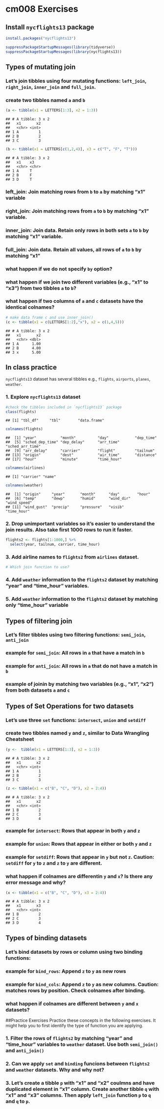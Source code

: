 cm008 Exercises
================

## Install `nycflights13` package

``` r
install.packages("nycflights13")
```

``` r
suppressPackageStartupMessages(library(tidyverse))
suppressPackageStartupMessages(library(nycflights13))
```

## Types of mutating join

### Let’s join tibbles using four mutating functions: `left_join`, `right_join`, `inner_join` and `full_join`.

### create two tibbles named `a` and `b`

``` r
(a <- tibble(x1 = LETTERS[1:3], x2 = 1:3))
```

    ## # A tibble: 3 x 2
    ##   x1       x2
    ##   <chr> <int>
    ## 1 A         1
    ## 2 B         2
    ## 3 C         3

``` r
(b <- tibble(x1 = LETTERS[c(1,2,4)], x3 = c("T", "F", "T")))
```

    ## # A tibble: 3 x 2
    ##   x1    x3   
    ##   <chr> <chr>
    ## 1 A     T    
    ## 2 B     F    
    ## 3 D     T

### left\_join: Join matching rows from `b` to `a` by matching “x1” variable

### right\_join: Join matching rows from `a` to `b` by matching “x1” variable.

### inner\_join: Join data. Retain only rows in both sets `a` to `b` by matching “x1” variable.

### full\_join: Join data. Retain all values, all rows of `a` to `b` by matching “x1”

### what happen if we do not specify `by` option?

### what happen if we join two different variables (e.g., “x1” to “x3”) from two tibbles `a` to `b`?

### what happen if two columns of `a` and `c` datasets have the identical colnames?

``` r
# make data frame c and use inner_join()
(c <- tibble(x1 = c(LETTERS[1:2],"x"), x2 = c(1,4,5)))
```

    ## # A tibble: 3 x 2
    ##   x1       x2
    ##   <chr> <dbl>
    ## 1 A      1.00
    ## 2 B      4.00
    ## 3 x      5.00

## In class practice

`nycflights13` dataset has several tibbles e.g., `flights`, `airports`,
`planes`, `weather`.

### 1\. Explore `nycflights13` dataset

``` r
#check the tibbles included in `nycflights13` package
class(flights)
```

    ## [1] "tbl_df"     "tbl"        "data.frame"

``` r
colnames(flights)
```

    ##  [1] "year"           "month"          "day"            "dep_time"      
    ##  [5] "sched_dep_time" "dep_delay"      "arr_time"       "sched_arr_time"
    ##  [9] "arr_delay"      "carrier"        "flight"         "tailnum"       
    ## [13] "origin"         "dest"           "air_time"       "distance"      
    ## [17] "hour"           "minute"         "time_hour"

``` r
colnames(airlines)
```

    ## [1] "carrier" "name"

``` r
colnames(weather)
```

    ##  [1] "origin"     "year"       "month"      "day"        "hour"      
    ##  [6] "temp"       "dewp"       "humid"      "wind_dir"   "wind_speed"
    ## [11] "wind_gust"  "precip"     "pressure"   "visib"      "time_hour"

### 2\. Drop unimportant variables so it’s easier to understand the join results. Also take first 1000 rows to run it faster.

``` r
flights2 <- flights[1:1000,] %>% 
  select(year, tailnum, carrier, time_hour)
```

### 3\. Add airline names to `flights2` from `airlines` dataset.

``` r
# Which join function to use?
```

### 4\. Add `weather` information to the `flights2` dataset by matching “year” and “time\_hour” variables.

### 5\. Add `weather` information to the `flights2` dataset by matching only “time\_hour” variable

## Types of filtering join

### Let’s filter tibbles using two filtering functions: `semi_join`, `anti_join`

### example for `semi_join`: All rows in `a` that have a match in `b`

### example for `anti_join`: All rows in `a` that do not have a match in `b`

### example of joinin by matching two variables (e.g., “x1”, “x2”) from both datasets `a` and `c`

## Types of Set Operations for two datasets

### Let’s use three `set` functions: `intersect`, `union` and `setdiff`

### create two tibbles named `y` and `z`, similar to Data Wrangling Cheatsheet

``` r
(y <-  tibble(x1 = LETTERS[1:3], x2 = 1:3))
```

    ## # A tibble: 3 x 2
    ##   x1       x2
    ##   <chr> <int>
    ## 1 A         1
    ## 2 B         2
    ## 3 C         3

``` r
(z <- tibble(x1 = c("B", "C", "D"), x2 = 2:4))
```

    ## # A tibble: 3 x 2
    ##   x1       x2
    ##   <chr> <int>
    ## 1 B         2
    ## 2 C         3
    ## 3 D         4

### example for `intersect`: Rows that appear in both `y` and `z`

### example for `union`: Rows that appear in either or both `y` and `z`

### example for `setdiff`: Rows that appear in `y` but not `z`. **Caution:** `setdiff` for `y` to `z` and `z` to `y` are different.

### what happen if colnames are differentin `y` and `x`? Is there any error message and why?

``` r
(x <- tibble(x1 = c("B", "C", "D"), x3 = 2:4))
```

    ## # A tibble: 3 x 2
    ##   x1       x3
    ##   <chr> <int>
    ## 1 B         2
    ## 2 C         3
    ## 3 D         4

## Types of binding datasets

### Let’s bind datasets by rows or column using two binding functions:

### example for `bind_rows`: Append `z` to `y` as new rows

### example for `bind_cols`: Append `z` to `y` as new columns. **Caution**: matches rows by position. Check colnames after binding.

### what happen if colnames are different between `y` and `x` datasets?

\#\#Practice Exercises Practice these concepts in the following
exercises. It might help you to first identify the type of function you
are
applying.

### 1\. Filter the rows of `flights2` by matching “year” and “time\_hour” variables to `weather` dataset. Use both `semi_join()` and `anti_join()`

### 2\. Can we apply `set` and `binding` funcions between `flights2` and `weather` datasets. Why and why not?

### 3\. Let’s create a tibble `p` with “x1” and “x2” coulmns and have duplicated element in “x1” column. Create another tibble `q` with “x1” and “x3” columns. Then apply `left_join` function `p` to `q` and `q` to `p`.
